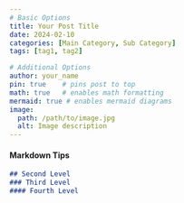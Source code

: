 ```yaml
---
# Basic Options
title: Your Post Title
date: 2024-02-10
categories: [Main Category, Sub Category]
tags: [tag1, tag2]

# Additional Options
author: your_name
pin: true    # pins post to top
math: true   # enables math formatting
mermaid: true # enables mermaid diagrams
image:
  path: /path/to/image.jpg
  alt: Image description
---
```



#### Markdown Tips
```md
## Second Level
### Third Level
#### Fourth Level